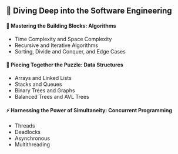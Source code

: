 ## 🌟 Diving Deep into the Software Engineering

#### 🚀 Mastering the Building Blocks: Algorithms
- Time Complexity and Space Complexity
- Recursive and Iterative Algorithms
- Sorting, Divide and Conquer, and Edge Cases

#### 🧩 Piecing Together the Puzzle: Data Structures
- Arrays and Linked Lists
- Stacks and Queues
- Binary Trees and Graphs
- Balanced Trees and AVL Trees

#### ⚡ Harnessing the Power of Simultaneity: Concurrent Programming
- Threads
- Deadlocks
- Asynchronous
- Multithreading
  
